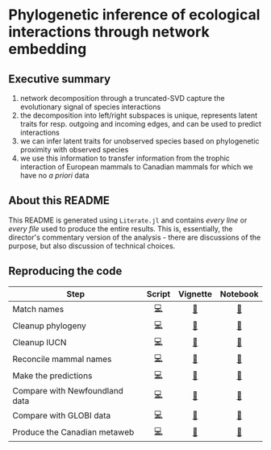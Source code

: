 # Phylogenetic inference of ecological interactions through network embedding

## Executive summary

1. network decomposition through a truncated-SVD capture the evolutionary signal of species interactions
2. the decomposition into left/right subspaces is unique, represents latent traits for resp. outgoing and incoming edges, and can be used to predict interactions
3. we can infer latent traits for unobserved species based on phylogenetic proximity with observed species
4. we use this information to transfer information from the trophic interaction of European mammals to Canadian mammals for which we have no *a priori* data

## About this README

This README is generated using `Literate.jl` and contains *every line* or *every
file* used to produce the entire results. This is, essentially, the director's
commentary version of the analysis - there are discussions of the purpose, but
also discussion of technical choices.

## Reproducing the code

| Step                           |             Script              |                    Vignette                     |                              Notebook                              |
| ------------------------------ | :-----------------------------: | :---------------------------------------------: | :----------------------------------------------------------------: |
| Match names                    | [:computer:](00_match_names.jl) | [:page_facing_up:](vignettes/00_match_names.md) | [:notebook_with_decorative_cover:](vignettes/00_match_names.ipynb) |
| Cleanup phylogeny              | [:computer:](01_clean_tree.jl)  | [:page_facing_up:](vignettes/01_clean_tree.md)  | [:notebook_with_decorative_cover:](vignettes/01_clean_tree.ipynb)  |
| Cleanup IUCN                   | [:computer:](02_clean_iucn.jl)  | [:page_facing_up:](vignettes/02_clean_iucn.md)  | [:notebook_with_decorative_cover:](vignettes/02_clean_iucn.ipynb)  |
| Reconcile mammal names         | [:computer:](00_match_names.jl) | [:page_facing_up:](vignettes/00_match_names.md) | [:notebook_with_decorative_cover:](vignettes/00_match_names.ipynb) |
| Make the predictions           | [:computer:](00_match_names.jl) | [:page_facing_up:](vignettes/00_match_names.md) | [:notebook_with_decorative_cover:](vignettes/00_match_names.ipynb) |
| Compare with Newfoundland data | [:computer:](00_match_names.jl) | [:page_facing_up:](vignettes/00_match_names.md) | [:notebook_with_decorative_cover:](vignettes/00_match_names.ipynb) |
| Compare with GLOBI data        | [:computer:](00_match_names.jl) | [:page_facing_up:](vignettes/00_match_names.md) | [:notebook_with_decorative_cover:](vignettes/00_match_names.ipynb) |
| Produce the Canadian metaweb   | [:computer:](00_match_names.jl) | [:page_facing_up:](vignettes/00_match_names.md) | [:notebook_with_decorative_cover:](vignettes/00_match_names.ipynb) |